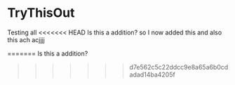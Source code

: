 # TryThisOut
Testing all
<<<<<<< HEAD
Is this a addition?
so I now added this
and also this
ach
acjjjj

=======
Is this a addition?
>>>>>>> d7e562c5c22ddcc9e8a65a6b0cdadad14ba4205f
